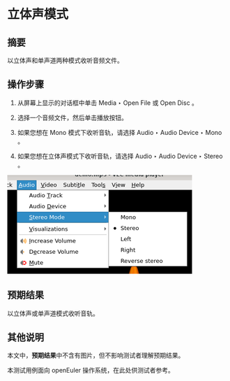 # 立体声模式

## 摘要

以立体声和单声道两种模式收听音频文件。

## 操作步骤

1. 从屏幕上显示的对话框中单击 Media ‣ Open File 或 Open Disc 。

2. 选择一个音频文件，然后单击播放按钮。

3. 如果您想在 Mono 模式下收听音轨，请选择 Audio ‣ Audio Device ‣ Mono 。

4. 如果您想在立体声模式下收听音轨，请选择 Audio ‣ Audio Device ‣ Stereo 。

![立体声模式](./img/立体声模式.png)

## 预期结果

以立体声或单声道模式收听音轨。

## 其他说明

本文中，**预期结果**中不含有图片，但不影响测试者理解预期结果。

本测试用例面向 openEuler 操作系统，在此处供测试者参考。
